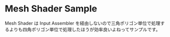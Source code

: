 # Mesh Shader Sample
Mesh Shader は Input Assembler を経由しないので三角ポリゴン単位で処理するよりも四角ポリゴン単位で処理したほうが効率良いよねってサンプルです。  
